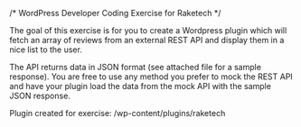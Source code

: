 /* WordPress Developer Coding Exercise for Raketech */

The goal of this exercise is for you to create a Wordpress plugin which will fetch an array of reviews
from an external REST API and display them in a nice list to the user.

The API returns data in JSON format (see attached file for a sample response).
You are free to use any method you prefer to mock the REST API and have your plugin load the data
from the mock API with the sample JSON response.


Plugin created for exercise: /wp-content/plugins/raketech
